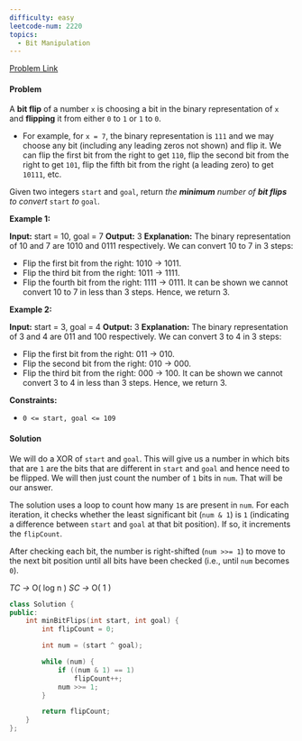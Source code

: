 ```yaml
---
difficulty: easy
leetcode-num: 2220
topics:
  - Bit Manipulation
---
```

[Problem Link](https://leetcode.com/problems/minimum-bit-flips-to-convert-number/)

#### Problem
A **bit flip** of a number `x` is choosing a bit in the binary representation of `x` and **flipping** it from either `0` to `1` or `1` to `0`.

- For example, for `x = 7`, the binary representation is `111` and we may choose any bit (including any leading zeros not shown) and flip it. We can flip the first bit from the right to get `110`, flip the second bit from the right to get `101`, flip the fifth bit from the right (a leading zero) to get `10111`, etc.

Given two integers `start` and `goal`, return _the **minimum** number of **bit flips** to convert_ `start` _to_ `goal`.

**Example 1:**

**Input:** start = 10, goal = 7
**Output:** 3
**Explanation:** The binary representation of 10 and 7 are 1010 and 0111 respectively. We can convert 10 to 7 in 3 steps:
- Flip the first bit from the right: 1010 -> 1011.
- Flip the third bit from the right: 1011 -> 1111.
- Flip the fourth bit from the right: 1111 -> 0111.
It can be shown we cannot convert 10 to 7 in less than 3 steps. Hence, we return 3.

**Example 2:**

**Input:** start = 3, goal = 4
**Output:** 3
**Explanation:** The binary representation of 3 and 4 are 011 and 100 respectively. We can convert 3 to 4 in 3 steps:
- Flip the first bit from the right: 011 -> 010.
- Flip the second bit from the right: 010 -> 000.
- Flip the third bit from the right: 000 -> 100.
It can be shown we cannot convert 3 to 4 in less than 3 steps. Hence, we return 3.

**Constraints:**

- `0 <= start, goal <= 109`

#### Solution

We will do a XOR of `start` and `goal`. This will give us a number in which bits that are `1` are the bits that are different in `start` and `goal` and hence need to be flipped.  We will then just count the number of `1` bits in `num`. That will be our answer.

The solution uses a loop to count how many `1`s are present in `num`. For each iteration, it checks whether the least significant bit (`num & 1`) is `1` (indicating a difference between `start` and `goal` at that bit position). If so, it increments the `flipCount`.

After checking each bit, the number is right-shifted (`num >>= 1`) to move to the next bit position until all bits have been checked (i.e., until `num` becomes `0`).

*TC ->* O( log n )
*SC ->* O( 1 )

```cpp title=Code
class Solution {
public:
    int minBitFlips(int start, int goal) {
        int flipCount = 0;

        int num = (start ^ goal);

        while (num) {
            if ((num & 1) == 1)
                flipCount++;
            num >>= 1;
        }

        return flipCount;
    }
};
```